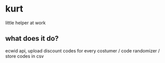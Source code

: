 # kurt

little helper at work

## what does it do?

ecwid api, upload discount codes for every costumer / code randomizer / store codes in csv